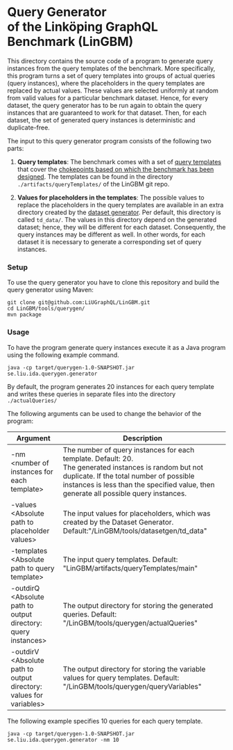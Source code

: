 # Query Generator <br/> of the Linköping GraphQL Benchmark (LinGBM)
This directory contains the source code of a program to generate query instances from the query templates of the benchmark. More specifically, this program turns a set of query templates into groups of actual queries (query instances), where the placeholders in the query templates are replaced by actual values. These values are selected uniformly at random from valid values for a particular benchmark dataset. Hence, for every dataset, the query generator has to be run again to obtain the query instances that are guaranteed to work for that dataset. Then, for each dataset, the set of generated query instances is deterministic and duplicate-free. 

The input to this query generator program consists of the following two parts:

1. **Query templates**: The benchmark comes with a set of [query templates](https://github.com/LiUGraphQL/LinGBM/wiki/Query-Templates-of-the-Benchmark) that cover the [chokepoints based on which the benchmark has been designed](https://github.com/LiUGraphQL/LinGBM/wiki/Choke-Points-for-a-GraphQL-Performance-Benchmark). The templates can be found in the directory `./artifacts/queryTemplates/` of the LinGBM git repo.

2. **Values for placeholders in the templates**: The possible values to replace the placeholders in the query templates are available in an extra directory created by the [dataset generator](https://github.com/LiUGraphQL/LinGBM/tree/master/tools/datasetgen). Per default, this directory is called `td_data/`. The values in this directory depend on the generated dataset; hence, they will be different for each dataset. Consequently, the query instances may be different as well. In other words, for each dataset it is necessary to generate a corresponding set of query instances.

### Setup

To use the query generator you have to clone this repository and build the query generator using Maven:

```
git clone git@github.com:LiUGraphQL/LinGBM.git
cd LinGBM/tools/querygen/
mvn package
```

### Usage

To have the program generate query instances execute it as a Java program using the following example command.

```
java -cp target/querygen-1.0-SNAPSHOT.jar se.liu.ida.querygen.generator
```

By default, the program generates 20 instances for each query template and writes these queries in separate files into the directory `./actualQueries/`

The following arguments can be used to change the behavior of the program:

| Argument | Description |
| ------ | ------|
|-nm \<number of instances for each template> |The number of query instances for each template. Default: 20. <br> The generated instances is random but not duplicate. If the total number of possible instances is less than the specified value, then generate all possible query instances.| 
|-values \<Absolute path to placeholder values> |The input values for placeholders, which was created by the Dataset Generator. Default:"/LinGBM/tools/datasetgen/td_data"|
|-templates \<Absolute path to query template> |The input query templates. Default: "LinGBM/artifacts/queryTemplates/main"| 
|-outdirQ \<Absolute path to output directory: query instances> |The output directory for storing the generated queries. Default: "/LinGBM/tools/querygen/actualQueries"|
|-outdirV \<Absolute path to output directory: values for variables> |The output directory for storing the variable values for query templates. Default: "/LinGBM/tools/querygen/queryVariables"|

The following example specifies 10 queries for each query template.

```
java -cp target/querygen-1.0-SNAPSHOT.jar se.liu.ida.querygen.generator -nm 10
```
